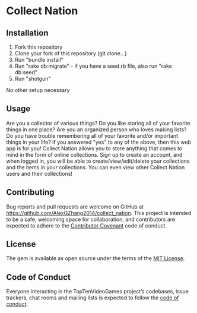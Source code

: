 # Collect Nation

## Installation

1. Fork this repository
2. Clone your fork of this repository (git clone...)
3. Run "bundle install"
4. Run "rake db:migrate" - if you have a seed.rb file, also run "rake db:seed"
5. Run "shotgun"

No other setup necessary

## Usage

Are you a collector of various things? Do you like storing all of your favorite things in one place? Are you an organized person who loves making lists? Do you have trouble remembering all of your favorite and/or important things in your life? If you answered "yes" to any of the above, then this web app is for you! Collect Nation allows you to store anything that comes to mind in the form of online collections. Sign up to create an account, and when logged in, you will be able to create/view/edit/delete your collections and the items in your collections. You can even view other Collect Nation users and their collections!

## Contributing

Bug reports and pull requests are welcome on GitHub at https://github.com/AlexGZhang2014/collect_nation. This project is intended to be a safe, welcoming space for collaboration, and contributors are expected to adhere to the [Contributor Covenant](http://contributor-covenant.org) code of conduct.

## License

The gem is available as open source under the terms of the [MIT License](https://opensource.org/licenses/MIT).

## Code of Conduct

Everyone interacting in the TopTenVideoGames project’s codebases, issue trackers, chat rooms and mailing lists is expected to follow the [code of conduct](https://github.com/'AlexGZhang2014'/collect_nation/blob/master/CODE_OF_CONDUCT.md).
